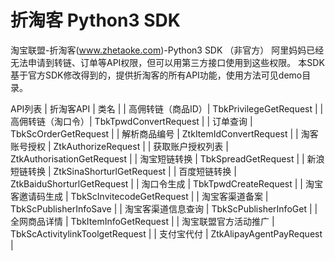 # 折淘客 Python3 SDK
淘宝联盟-折淘客(www.zhetaoke.com)-Python3 SDK （非官方）
阿里妈妈已经无法申请到转链、订单等API权限，但可以用第三方接口使用到这些权限。
本SDK基于官方SDK修改得到的，提供折淘客的所有API功能，使用方法可见demo目录。

API列表
| 折淘客API | 类名 |
| 高佣转链（商品ID）| TbkPrivilegeGetRequest |
| 高佣转链（淘口令）| TbkTpwdConvertRequest |
| 订单查询 | TbkScOrderGetRequest |
| 解析商品编号 | ZtkItemIdConvertRequest |
| 淘客账号授权 | ZtkAuthorizeRequest |
| 获取账户授权列表 | ZtkAuthorisationGetRequest |
| 淘宝短链转换 | TbkSpreadGetRequest |
| 新浪短链转换 | ZtkSinaShorturlGetRequest |
| 百度短链转换 | ZtkBaiduShorturlGetRequest |
| 淘口令生成 | TbkTpwdCreateRequest |
| 淘宝客邀请码生成 | TbkScInvitecodeGetRequest |
| 淘宝客渠道备案 | TbkScPublisherInfoSave |
| 淘宝客渠道信息查询 | TbkScPublisherInfoGet |
| 全网商品详情 | TbkItemInfoGetRequest |
| 淘宝联盟官方活动推广 | TbkScActivitylinkToolgetRequest |
| 支付宝代付 | ZtkAlipayAgentPayRequest |
